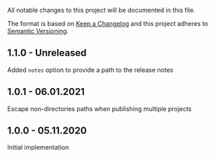 All notable changes to this project will be documented in this file.

The format is based on [Keep a Changelog](http://keepachangelog.com/)
and this project adheres to [Semantic Versioning](http://semver.org/).

## 1.1.0 - Unreleased

Added `notes` option to provide a path to the release notes

## 1.0.1 - 06.01.2021

Escape non-directories paths when publishing multiple projects

## 1.0.0 - 05.11.2020

Initial implementation
